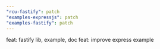 ```yaml
---
"rcu-fastify": patch
"examples-expressjs": patch
"examples-fastify": patch
---
```


feat: fastify lib, example, doc
feat: improve express example
